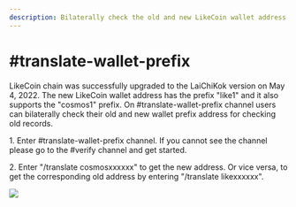```yaml
---
description: Bilaterally check the old and new LikeCoin wallet address prefix
---
```


# #translate-wallet-prefix

LikeCoin chain was successfully upgraded to the LaiChiKok version on May 4, 2022. The new LikeCoin wallet address has the prefix "like1" and it also supports the "cosmos1" prefix. On #translate-wallet-prefix channel users can bilaterally check their old and new wallet prefix address for checking old records.

1\. Enter #translate-wallet-prefix channel. If you cannot see the channel please go to the #verify channel and get started.

2\. Enter "/translate cosmosxxxxxx" to get the new address. Or vice versa, to get the corresponding old address by entering "/translate likexxxxxx".

![](../../.gitbook/assets/translate-wallet-prefix.png)

